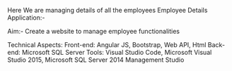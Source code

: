 
Here We are managing details of all the employees 
Employee Details Application:-

Aim:-
Create a website to manage employee functionalities

Technical Aspects:
Front-end: Angular JS, Bootstrap, Web API, Html
Back-end: Microsoft SQL Server
Tools: Visual Studio Code, Microsoft Visual Studio 2015, Microsoft SQL Server 2014 Management Studio

